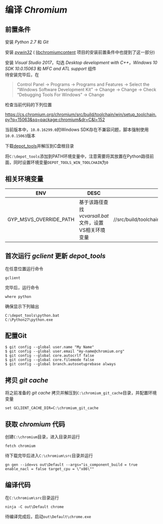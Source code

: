 # 编译 *Chromium*

## 前置条件

安装 *Python 2.7* 和 *Git*

安装 *[pywin32](https://github.com/mhammond/pywin32/releases)* ( [libchromiumcontent](https://github.com/electron/libchromiumcontent) 项目的安装前置条件中也提到了这一部分)

安装 *Visual Studio 2017*，勾选 *Desktop development with C++*，*Windows 10 SDK 10.0.15063* 和 *MFC and ATL support* 组件  
待安装完毕后，在

> Control Panel → Programs → Programs and Features → Select the “Windows Software Development Kit” → Change → Change → Check “Debugging Tools For Windows” → Change

检查当前代码的下列位置

https://cs.chromium.org/chromium/src/build/toolchain/win/setup_toolchain.py?q=15063&sq=package:chromium&dr=C&l=152

当前版本中，`10.0.16299.0`的Windows SDK存在不兼容问题，脚本强制使用`10.0.15063`版本

下载[depot_tools](https://storage.googleapis.com/chrome-infra/depot_tools.zip)并解压到C盘根目录

将`C:\depot_tools`添加到PATH环境变量中，注意需要将其放置在Python路径前面，同时设置环境变量`DEPOT_TOOLS_WIN_TOOLCHAIN`为`0`

## 相关环境变量

| ENV | DESC | File |
| --- | ---- | ---- |
| GYP_MSVS_OVERRIDE_PATH | 基于该路径查找*vcvarsall.bat*文件，设置VS相关环境变量 | //src/build/toolchain/win/setup_toolchain.py |

## 首次运行 *gclient* 更新 *depot_tools*

在任意位置运行命令

    gclient

完毕后，运行命令

    where python

确保显示下列输出

    C:\depot_tools\python.bat
    C:\Python27\python.exe

## 配置Git

    $ git config --global user.name "My Name"
    $ git config --global user.email "my-name@chromium.org"
    $ git config --global core.autocrlf false
    $ git config --global core.filemode false
    $ git config --global branch.autosetuprebase always

## 拷贝 *git cache*

将之前准备的 *git cache* 拷贝并解压到`C:\chromium_git_cache`目录，并配置环境变量

    set GCLIENT_CACHE_DIR=C:\chromium_git_cache

## 获取 *chromium* 代码

创建`C:\chromium`目录，进入目录并运行

    fetch chromium

待下载完毕后进入`C:\chromium\src`目录并运行

    gn gen --ide=vs out\Default --args="is_component_build = true enable_nacl = false target_cpu = \"x86\""

## 编译代码

在`C:\chromium\src`目录运行

    ninja -C out\Default chrome

待编译完成后，启动`out\Default\chrome.exe`
